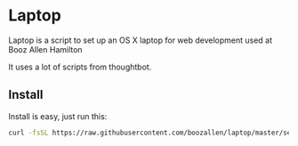 Laptop
======

Laptop is a script to set up an OS X laptop for web development used at Booz Allen Hamilton

It uses a lot of scripts from thoughtbot.

Install
-------

Install is easy, just run this:

```sh
curl -fsSL https://raw.githubusercontent.com/boozallen/laptop/master/setup | /bin/bash
```